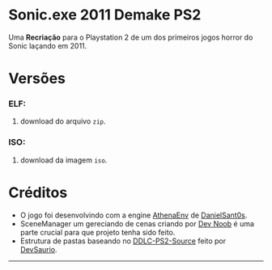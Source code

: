 # **Sonic.exe 2011 Demake PS2**
Uma **Recriação** para o Playstation 2 de um dos primeiros jogos horror do Sonic laçando em 2011.

# **Versões**
### ELF:
1. download do arquivo `zip`.
### ISO:
1. download da imagem `iso`.

# **Créditos**
- O jogo foi desenvolvindo com a engine [AthenaEnv](https://github.com/DanielSant0s/AthenaEnv) de [DanielSant0s](https://github.com/DanielSant0s).
- SceneManager um gereciando de cenas criando por [Dev Noob](https://github.com/ps2devnoob) é uma parte crucial para que projeto tenha sido feito.
- Estrutura de pastas baseando no [DDLC-PS2-Source](https://github.com/d3vsaurio/DDLC-PS2-Source) feito por [DevSaurio](https://github.com/d3vsaurio).
---